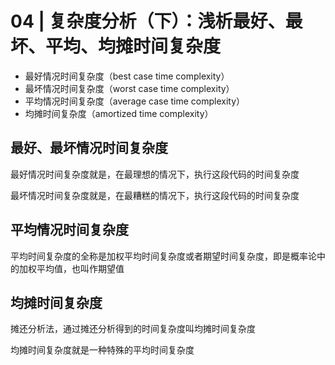 # 04 | 复杂度分析（下）：浅析最好、最坏、平均、均摊时间复杂度
* 最好情况时间复杂度（best case time complexity）
* 最坏情况时间复杂度（worst case time complexity）
* 平均情况时间复杂度（average case time complexity）
* 均摊时间复杂度（amortized time complexity）

## 最好、最坏情况时间复杂度
最好情况时间复杂度就是，在最理想的情况下，执行这段代码的时间复杂度

最坏情况时间复杂度就是，在最糟糕的情况下，执行这段代码的时间复杂度

## 平均情况时间复杂度

平均时间复杂度的全称是加权平均时间复杂度或者期望时间复杂度，即是概率论中的加权平均值，也叫作期望值

## 均摊时间复杂度
摊还分析法，通过摊还分析得到的时间复杂度叫均摊时间复杂度

均摊时间复杂度就是一种特殊的平均时间复杂度


